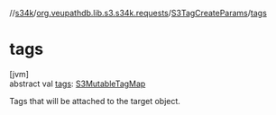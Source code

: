 //[s34k](../../../index.md)/[org.veupathdb.lib.s3.s34k.requests](../index.md)/[S3TagCreateParams](index.md)/[tags](tags.md)

# tags

[jvm]\
abstract val [tags](tags.md): [S3MutableTagMap](../../org.veupathdb.lib.s3.s34k.fields.tags/-s3-mutable-tag-map/index.md)

Tags that will be attached to the target object.
